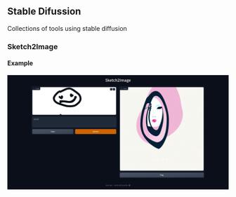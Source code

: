 ## Stable Difussion 

Collections of tools using stable diffusion

### Sketch2Image
#### Example
![](assets/Sketch2Image.png "Sketch2Image")